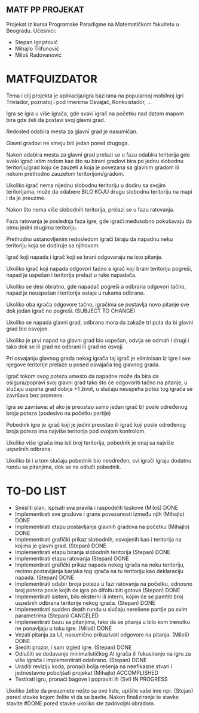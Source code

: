 ## MATF PP PROJEKAT

Projekat iz kursa Programske Paradigme na Matematičkom fakultetu u Beogradu.
Učesnici:
* Stepan Ignjatović
* Mihajlo Trifunović
* Miloš Radovanović

# MATFQUIZDATOR

Tema i cilj projekta je aplikacija/igra bazirana na popularnoj mobilnoj igri Triviador, poznatoj i pod imenima Osvajač, Konkvistador, ...

Igra se igra u više igrača, gde svaki igrač na početku nad datom mapom bira gde želi da postavi svoj glavni grad.

Redosled odabira mesta za glavni grad je nasumičan.

Glavni gradovi ne smeju biti jedan pored drugoga.

Nakon odabira mesta za glavni grad prelazi se u fazu odabira teritorija gde svaki igrač istim redom kao što su birani gradovi bira po jednu slobodnu teritoriju/grad koju će zauzeti a koja je povezana sa glavnim gradom ili nekom prethodno zauzetom teritorijom/gradom.

Ukoliko igrač nema nijednu slobodnu teritoriju u dodiru sa svojim teritorijama, može da odabere BILO KOJU drugu slobodnu teritoriju na mapi i da je preuzme.

Nakon što nema više slobodnih teritorija, prelazi se u fazu ratovanja.

Faza ratovanja je poslednja faza igre, gde igrači međusobno pokušavaju da otmu jedni drugima teritoriju.

Prethodno ustanovljenim redosledom igrači biraju da napadnu neku teritoriju koja se dodiruje sa njihovom.

Igrač koji napada i igrač koji se brani odgovaraju na isto pitanje.

Ukoliko igrač koji napada odgovori tačno a igrač koji brani teritoriju pogreši, napad je uspešan i teritorija prelazi u ruke napadača.

Ukoliko se desi obratno, gde napadač pogreši a odbrana odgovori tačno, napad je neuspešan i teritorija ostaje u rukama odbrane.

Ukoliko oba igrača odgovore tačno, igračima se postavlja novo pitanje sve dok jedan igrač ne pogreši. (SUBJECT TO CHANGE)

Ukoliko se napada glavni grad, odbrana mora da zakaže tri puta da bi glavni grad bio osvojen.

Ukoliko je prvi napad na glavni grad bio uspešan, odvija se odmah i drugi i tako dok se ili grad ne odbrani ili grad ne osvoji.

Pri osvajanju glavnog grada nekog igrača taj igrač je eliminisan iz igre i sve njegove teritorije prelaze u posed osvajača tog glavnog grada.

Igrač tokom svog poteza umesto da napadne može da bira da osigura/popravi svoj glavni grad tako što će odgovoriti tačno na pitanje, u slučaju uspeha grad dobija +1 život, u slučaju neuspeha potez tog igrača se završava bez promene.


Igra se završava:
a) ako je preostao samo jedan igrač
b) posle određenog broja poteza (podesivo na početku partije)

Pobednik igre je igrač koji je jedini preostao ili igrač koji posle određenog broja poteza ima najviše teritorija pod svojom kontrolom. 

Ukoliko više igrača ima isti broj teritorija, pobednik je onaj sa najviše uspešnih odbrana.

Ukoliko bi i u tom slučaju pobednik bio neodređen, svi igrači igraju dodatnu rundu sa pitanjima, dok se ne odluči pobednik.


# TO-DO LIST

* Smisliti plan, ispisati sva pravila i raspodeliti taskove (Miloš) DONE
* Implementirati sve gradove i grane povezanosti između njih (Mihajlo) DONE
* Implementirati etapu postavljanja glavnih gradova na početku (Mihajlo) DONE
* Implementirati grafički prikaz slobodnih, osvojenih kao i teritorija na kojima je glavni grad. (Stepan) DONE
* Implementirati etapu biranja slobodnih teritorija (Stepan) DONE
* Implementirati etapu ratovanja (Stepan) DONE
* Implementirati grafički prikaz napada nekog igrača na neku teritoriju, recimo postavljanja barjaka tog igrača na tu teritoriju kao deklaraciju napada. (Stepan) DONE
* Implementirati odabir broja poteza u fazi ratovanja na početku, odnosno broj poteza posle kojih će igra po difoltu biti gotova (Stepan) DONE
* Implementirati sistem, bilo eksterni ili interni, kojim će se pamtiti broj uspešnih odbrana teritorije nekog igrača. (Stepan) DONE
* Implementirati sudden death rundu u slučaju nerešene partije po svim parametrima (Stepan) CANCELED
* Implementirati bazu sa pitanjima, tako da se pitanja u bilo kom trenutku ne ponavljaju u toku igre. (Miloš) DONE
* Vezati pitanja za UI, nasumično prikazivati odgovore na pitanja. (Miloš) DONE
* Srediti prozor, i sam izgled igre. (Stepan) DONE
* Odlučiti se dodavanje minimalističkog AI igrača ili fokusiranje na igru za više igrača i implementirati odabrano. (Stepan) DONE
* Uraditi reviziju koda, pronaći bolja rešenja na neefikasne stvari i jednostavno poboljšati projekat (Mihajlo) ACCOMPLISHED
* Testirati igru, pronaći bagove i popraviti ih (Svi) IN PROGRESS

Ukoliko želite da preuzmete nešto sa ove liste, upišite vaše ime npr. (Stojan) pored stavke kojom želite vi da se bavite. Nakon finaliziranje te stavke stavite #DONE pored stavke ukoliko ste zadovoljni obradom.
